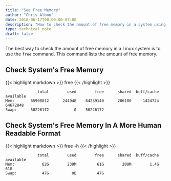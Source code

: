 ```yaml
---
title: "See Free Memory"
author: "Chris Albon"
date: 2018-06-17T00:00:00-07:00
description: "How to check the amount of free memory in a system using the Linux command line."
type: technical_note
draft: false
---
```


The best way to check the amount of free memory in a Linux system is to use the `free` command. This command lists the amount of free memory.

## Check System's Free Memory

{{< highlight markdown >}}
free
{{< /highlight >}}
```
              total        used        free      shared  buff/cache   available
Mem:       65908812      244948    64239140      206180     1424724    64672848
Swap:      50226172           0    50226172
```

## Check System's Free Memory In A More Human Readable Format

{{< highlight markdown >}}
free -h
{{< /highlight >}}
```
              total        used        free      shared  buff/cache   available
Mem:            62G        239M         61G        209M        1.4G         61G
Swap:           47G          0B         47G
```